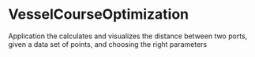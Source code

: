 # VesselCourseOptimization
Application the calculates and visualizes the distance between two ports, given a data set of points, and choosing the right parameters
